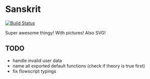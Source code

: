 # Sanskrit

[![Build Status](https://travis-ci.org/halunka/sanskrit.svg?branch=master)](https://travis-ci.org/halunka/sanskrit)

Super awesome thingy! With pictures! Also SVG!

## TODO

* handle invalid user data
* name all exported default functions (check if theory is true first)
* fix flowscript typings
